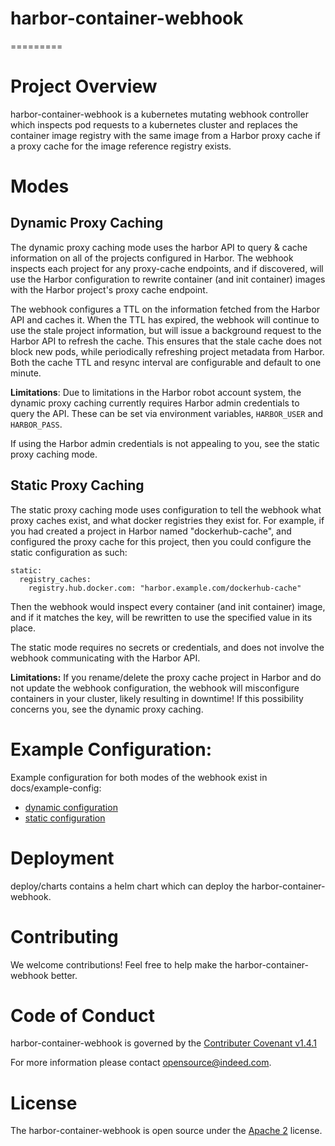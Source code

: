 # harbor-container-webhook
=========

# Project Overview

harbor-container-webhook is a kubernetes mutating webhook controller which inspects pod requests to a kubernetes
cluster and replaces the container image registry with the same image from a Harbor proxy cache if a 
proxy cache for the image reference registry exists.

# Modes

## Dynamic Proxy Caching
The dynamic proxy caching mode uses the harbor API to query & cache information on all of the projects configured in
Harbor. The webhook inspects each project for any proxy-cache endpoints, and if discovered, will use the Harbor
configuration to rewrite container (and init container) images with the Harbor project's proxy cache endpoint. 

The webhook configures a TTL on the information fetched from the Harbor API and caches it. When the TTL has expired,
the webhook will continue to use the stale project information, but will issue a background request to the Harbor API
to refresh the cache. This ensures that the stale cache does not block new pods, while periodically refreshing
project metadata from Harbor. Both the cache TTL and resync interval are configurable and default to one minute.

**Limitations**:
Due to limitations in the Harbor robot account system, the dynamic proxy caching currently requires Harbor admin
credentials to query the API. These can be set via environment variables, `HARBOR_USER` and `HARBOR_PASS`.

If using the Harbor admin credentials is not appealing to you, see the static proxy caching mode.

## Static Proxy Caching
The static proxy caching mode uses configuration to tell the webhook what proxy caches exist, and what docker
registries they exist for. For example, if you had created a project in Harbor named "dockerhub-cache", and configured
the proxy cache for this project, then you could configure the static configuration as such:
```
static:
  registry_caches:
    registry.hub.docker.com: "harbor.example.com/dockerhub-cache"
``` 

Then the webhook would inspect every container (and init container) image, and if it matches the key, will be rewritten
to use the specified value in its place.

The static mode requires no secrets or credentials, and does not involve the webhook communicating with the Harbor API.

**Limitations:**
If you rename/delete the proxy cache project in Harbor and do not update the webhook configuration,
the webhook will misconfigure containers in your cluster, likely resulting in downtime! If this possibility concerns you, 
see the dynamic proxy caching.

# Example Configuration:
Example configuration for both modes of the webhook exist in docs/example-config:
* [dynamic configuration](docs/example-config/dynamic.yaml)
* [static configuration](docs/example-config/static.yaml)

# Deployment

deploy/charts contains a helm chart which can deploy the harbor-container-webhook.

# Contributing

We welcome contributions! Feel free to help make the harbor-container-webhook better.

# Code of Conduct

harbor-container-webhook is governed by the [Contributer Covenant v1.4.1](CODE_OF_CONDUCT.md)

For more information please contact opensource@indeed.com.

# License

The harbor-container-webhook is open source under the [Apache 2](LICENSE) license.
